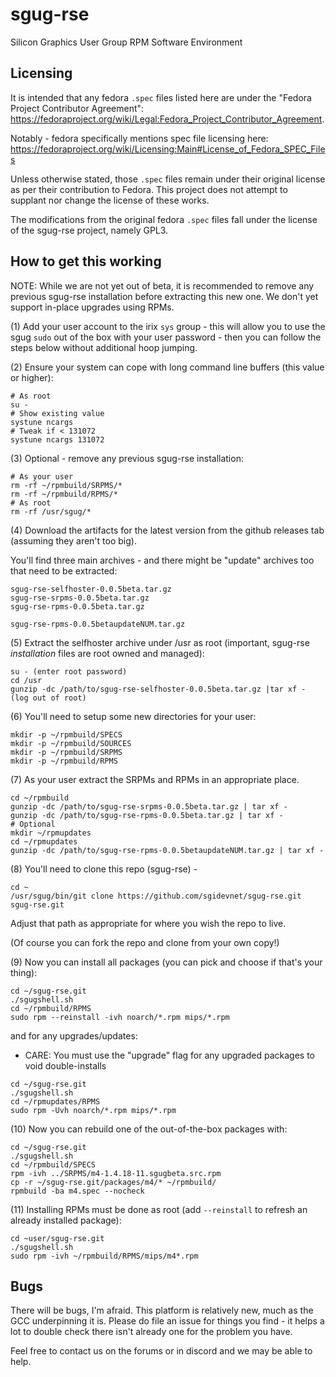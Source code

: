 # sgug-rse

Silicon Graphics User Group RPM Software Environment

## Licensing

It is intended that any fedora `.spec` files listed here are under the "Fedora Project Contributor Agreement": https://fedoraproject.org/wiki/Legal:Fedora_Project_Contributor_Agreement.

Notably - fedora specifically mentions spec file licensing here: https://fedoraproject.org/wiki/Licensing:Main#License_of_Fedora_SPEC_Files

Unless otherwise stated, those `.spec` files remain under their original license as per their contribution to Fedora. This project does not attempt to supplant nor change the license of these works.

The modifications from the original fedora `.spec` files fall under the license of the sgug-rse project, namely GPL3.

## How to get this working

NOTE: While we are not yet out of beta, it is recommended to remove any previous sgug-rse installation before extracting this new one. We don't yet support in-place upgrades using RPMs.

(1) Add your user account to the irix `sys` group - this will allow you to use the sgug `sudo` out of the box with your user password - then you can follow the steps below without additional hoop jumping.

(2) Ensure your system can cope with long command line buffers (this value or higher):

```
# As root
su -
# Show existing value
systune ncargs
# Tweak if < 131072
systune ncargs 131072
```

(3) Optional - remove any previous sgug-rse installation:

```
# As your user
rm -rf ~/rpmbuild/SRPMS/*
rm -rf ~/rpmbuild/RPMS/*
# As root
rm -rf /usr/sgug/*
```

(4) Download the artifacts for the latest version from the github releases tab (assuming they aren't too big).

You'll find three main archives - and there might be "update" archives too that need to be extracted:

```
sgug-rse-selfhoster-0.0.5beta.tar.gz
sgug-rse-srpms-0.0.5beta.tar.gz
sgug-rse-rpms-0.0.5beta.tar.gz

sgug-rse-rpms-0.0.5betaupdateNUM.tar.gz
```

(5) Extract the selfhoster archive under /usr as root (important, sgug-rse _installation_ files are root owned and managed):

```
su - (enter root password)
cd /usr
gunzip -dc /path/to/sgug-rse-selfhoster-0.0.5beta.tar.gz |tar xf -
(log out of root)
```

(6) You'll need to setup some new directories for your user:

```
mkdir -p ~/rpmbuild/SPECS
mkdir -p ~/rpmbuild/SOURCES
mkdir -p ~/rpmbuild/SRPMS
mkdir -p ~/rpmbuild/RPMS
```

(7) As your user extract the SRPMs and RPMs in an appropriate place.

```
cd ~/rpmbuild
gunzip -dc /path/to/sgug-rse-srpms-0.0.5beta.tar.gz | tar xf -
gunzip -dc /path/to/sgug-rse-rpms-0.0.5beta.tar.gz | tar xf -
# Optional
mkdir ~/rpmupdates
cd ~/rpmupdates
gunzip -dc /path/to/sgug-rse-rpms-0.0.5betaupdateNUM.tar.gz | tar xf -
```

(8) You'll need to clone this repo (sgug-rse) -

```
cd ~
/usr/sgug/bin/git clone https://github.com/sgidevnet/sgug-rse.git sgug-rse.git
```
Adjust that path as appropriate for where you wish the repo to live.

(Of course you can fork the repo and clone from your own copy!)

(9) Now you can install all packages (you can pick and choose if that's your thing):

```
cd ~/sgug-rse.git
./sgugshell.sh
cd ~/rpmbuild/RPMS
sudo rpm --reinstall -ivh noarch/*.rpm mips/*.rpm
```

and for any upgrades/updates:

* CARE: You must use the "upgrade" flag for any upgraded packages to void double-installs

```
cd ~/sgug-rse.git
./sgugshell.sh
cd ~/rpmupdates/RPMS
sudo rpm -Uvh noarch/*.rpm mips/*.rpm
```

(10) Now you can rebuild one of the out-of-the-box packages with:

```
cd ~/sgug-rse.git
./sgugshell.sh
cd ~/rpmbuild/SPECS
rpm -ivh ../SRPMS/m4-1.4.18-11.sgugbeta.src.rpm
cp -r ~/sgug-rse.git/packages/m4/* ~/rpmbuild/
rpmbuild -ba m4.spec --nocheck
```

(11) Installing RPMs must be done as root (add `--reinstall` to refresh an already installed package):

```
cd ~user/sgug-rse.git
./sgugshell.sh
sudo rpm -ivh ~/rpmbuild/RPMS/mips/m4*.rpm
```

## Bugs

There will be bugs, I'm afraid. This platform is relatively new, much as the GCC underpinning it is. Please do file an issue for things you find - it helps a lot to double check there isn't already one for the problem you have.

Feel free to contact us on the forums or in discord and we may be able to help.
